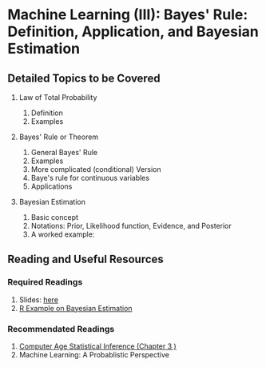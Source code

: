 # Machine Learning (III): Bayes' Rule: Definition, Application, and Bayesian Estimation

## Detailed Topics to be Covered

1. Law of Total Probability
  
    1. Definition
    2. Examples
    
2. Bayes' Rule or Theorem

    1. General Bayes' Rule
    2. Examples
    3. More complicated (conditional) Version 
    4. Baye's rule for continuous variables
    5. Applications
    
3. Bayesian Estimation

    1. Basic concept
    2. Notations: Prior, Likelihood function, Evidence, and Posterior
    3. A worked example:
    
## Reading and Useful Resources

### Required Readings

1. Slides: [here](../lecture/mv03_cond_dist03.pdf)
2. [R Example on Bayesian Estimation](../lecture/example/mv04_bayesian_example.Rmd)


### Recommendated Readings

1. [Computer Age Statistical Inference (Chapter 3 )](https://web.stanford.edu/~hastie/CASI_files/PDF/casi.pdf)
2. Machine Learning: A Probablistic Perspective
